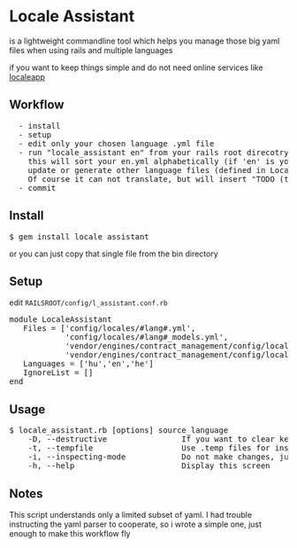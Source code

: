 Locale Assistant
================

is a lightweight commandline tool
which helps you manage those big yaml files when using rails and multiple languages

if you want to keep things simple and do not need online services like [localeapp](http://www.localeapp.com/ "localeapp")

Workflow
--------------
<pre>
  - install
  - setup
  - edit only your chosen language .yml file
  - run "locale_assistant en" from your rails root direcotry (no need for bundle exec)
    this will sort your en.yml alphabetically (if 'en' is your primary language)
    update or generate other language files (defined in LocaleAssistant::Languages)
    Of course it can not translate, but will insert "TODO (text in other language)" keys in other files
  - commit
</pre>

Install
--------------
<pre>
$ gem install locale_assistant
</pre>
or you can just copy that single file from the bin directory

Setup
--------------
edit <code>RAILSROOT/config/l_assistant.conf.rb</code>
<pre>
module LocaleAssistant
   Files = ['config/locales/#lang#.yml',
            'config/locales/#lang#_models.yml',
            'vendor/engines/contract_management/config/locales/#lang#.yml',
            'vendor/engines/contract_management/config/locales/#lang#_models.yml' ]
   Languages = ['hu','en','he']
   IgnoreList = []
end
</pre>

Usage
--------------
<pre>
$ locale_assistant.rb [options] source_language
    -D, --destructive                If you want to clear keys that are not in the source language
    -t, --tempfile                   Use .temp files for inspecting before overwriting
    -i, --inspecting-mode            Do not make changes, just list the missing keys
    -h, --help                       Display this screen
</pre>

Notes
--------------
This script understands only a limited subset of yaml.
I had trouble instructing the yaml parser to cooperate, so i wrote a simple one, just enough to make this workflow fly
